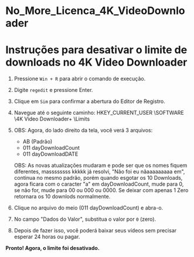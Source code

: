 # No_More_Licenca_4K_VideoDownloader

# Instruções para desativar o limite de downloads no 4K Video Downloader

1. Pressione `Win + R` para abrir o comando de execução.
2. Digite `regedit` e pressione Enter.
3. Clique em `Sim` para confirmar a abertura do Editor de Registro.
4. Navegue até o seguinte caminho: HKEY_CURRENT_USER \SOFTWARE \4K Video Downloader+ \Limits
5. OBS: Agora, do lado direito da tela, você verá 3 arquivos:
    - AB (Padrão)
    - 011 dayDownloadCount
    - 011 dayDownloadDATE

	OBS: As novas atualizações mudaram e pode ser que os nomes fiquem diferentes, massssssss kkkkk
		 já resolvi, "Não foi eu nãaaaaaaaaa em", continua no mesmo padrão, porém quando esgotar 
		 os 10 Downloads, agora ficara com o caracter "a" em dayDownloadCount, mude para 0, se não for, 
		 mude para 00 ou 000 ou 0000. Se deixar com apenas 1 Zero retornara os 10 downlods normalmente.
	
7. Clique no arquivo do meio (011 dayDownloadCount) e abra-o.
8. No campo "Dados do Valor", substitua o valor por `0` (zero).
9. Depois de fazer isso, você poderá baixar seus vídeos sem precisar esperar 24 horas ou pagar.

**Pronto! Agora, o limite foi desativado.**